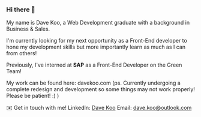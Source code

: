 ### Hi there 👋

My name is Dave Koo, a Web Development graduate with a background in Business & Sales. 

I'm currently looking for my next opportunity as a Front-End developer to hone my development skills but more importantly learn as much as I can from others! 

Previously, I've interned at <B>SAP</B> as a Front-End Developer on the Green Team! 

My work can be found here: davekoo.com (ps. Currently undergoing a complete redesign and development so some things may not work properly! Please be patient! :) )

✉️ Get in touch with me!
LinkedIn: [Dave Koo](https://www.linkedin.com/in/dave-koo/)
Email: dave.koo@outlook.com



<!--
**davekoo1106/davekoo1106** is a ✨ _special_ ✨ repository because its `README.md` (this file) appears on your GitHub profile.

Here are some ideas to get you started:

- 🔭 I’m currently working on ...
- 🌱 I’m currently learning ...
- 👯 I’m looking to collaborate on ...
- 🤔 I’m looking for help with ...
- 💬 Ask me about ...
- 📫 How to reach me: ...
- 😄 Pronouns: ...
- ⚡ Fun fact: ...
-->
